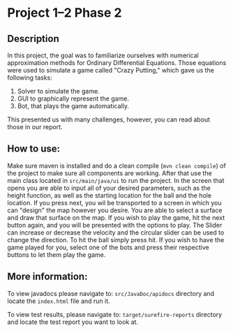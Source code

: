 # Project 1–2 Phase 2

## Description
In this project,
the goal was to familiarize ourselves with numerical approximation methods for Ordinary Differential Equations.
Those equations were used to simulate a game called "Crazy Putting," which gave us the following tasks:
1. Solver to simulate the game.
2. GUI to graphically represent the game.
3. Bot, that plays the game automatically.

This presented us with many challenges, however, you can read about those in our report.

## How to use:

Make sure maven is installed and do a clean compile (`mvn clean compile`) of the project to make sure all components are working. 
After that use the main class located in `src/main/java/ui` to run the project.
In the screen that opens you are able to input all of your desired parameters, such as the height function, as well as the starting location for the ball and the hole location.
If you press next, you wil be transported to a screen in which you can "design" the map however you desire. You are able to select a surface and draw that surface on the map.
If you wish to play the game, hit the next button again, and you will be presented with the options to play. The Slider can increase or decrease the velocity and the circular slider can be used to change the direction. To hit the ball simply press hit.
If you wish to have the game played for you, select one of the bots and press their respective buttons to let them play the game.

## More information:

To view javadocs please navigate to:
`src/JavaDoc/apidocs`
directory and locate the `index.html` file and run it.

To view test results, please navigate to:
`target/surefire-reports`
directory and locate the test report you want to look at.

